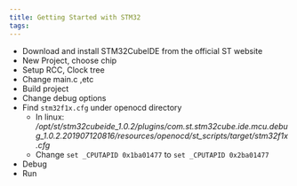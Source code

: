 ```yaml
---
title: Getting Started with STM32
tags:
---
```


- Download and install STM32CubeIDE from the official ST website
- New Project, choose chip
- Setup RCC, Clock tree
- Change main.c ,etc
- Build project
- Change debug options
- Find `stm32f1x.cfg` under openocd directory
  - In linux: */opt/st/stm32cubeide_1.0.2/plugins/com.st.stm32cube.ide.mcu.debug_1.0.2.201907120816/resources/openocd/st_scripts/target/stm32f1x.cfg*
  - Change `set _CPUTAPID 0x1ba01477` to `set _CPUTAPID 0x2ba01477`
- Debug
- Run
